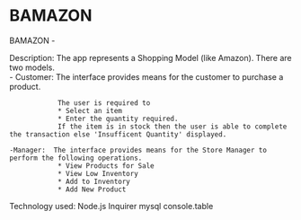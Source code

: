# BAMAZON

BAMAZON - 

Description: The app represents a Shopping Model (like Amazon).
There are two models.   
    - Customer: The interface provides means for the customer to purchase a product.

                The user is required to
                * Select an item
                * Enter the quantity required.
                If the item is in stock then the user is able to complete the transaction else 'Insufficent Quantity' displayed.

    -Manager:  The interface provides means for the Store Manager to perform the following operations.
                * View Products for Sale
                * View Low Inventory
                * Add to Inventory
                * Add New Product

Technology used:
    Node.js
    Inquirer
    mysql
    console.table




